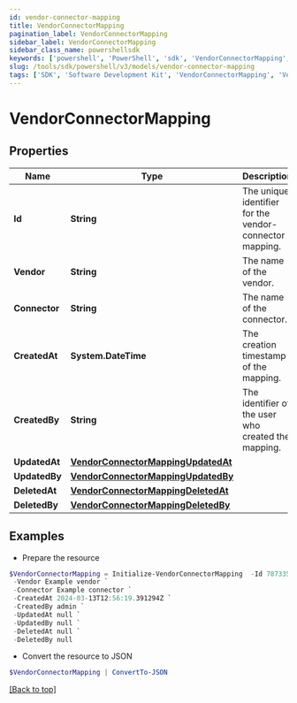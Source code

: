 ```yaml
---
id: vendor-connector-mapping
title: VendorConnectorMapping
pagination_label: VendorConnectorMapping
sidebar_label: VendorConnectorMapping
sidebar_class_name: powershellsdk
keywords: ['powershell', 'PowerShell', 'sdk', 'VendorConnectorMapping', 'VendorConnectorMapping'] 
slug: /tools/sdk/powershell/v3/models/vendor-connector-mapping
tags: ['SDK', 'Software Development Kit', 'VendorConnectorMapping', 'VendorConnectorMapping']
---
```



# VendorConnectorMapping

## Properties

Name | Type | Description | Notes
------------ | ------------- | ------------- | -------------
**Id** | **String** | The unique identifier for the vendor-connector mapping. | [optional] 
**Vendor** | **String** | The name of the vendor. | [optional] 
**Connector** | **String** | The name of the connector. | [optional] 
**CreatedAt** | **System.DateTime** | The creation timestamp of the mapping. | [optional] 
**CreatedBy** | **String** | The identifier of the user who created the mapping. | [optional] 
**UpdatedAt** | [**VendorConnectorMappingUpdatedAt**](vendor-connector-mapping-updated-at) |  | [optional] 
**UpdatedBy** | [**VendorConnectorMappingUpdatedBy**](vendor-connector-mapping-updated-by) |  | [optional] 
**DeletedAt** | [**VendorConnectorMappingDeletedAt**](vendor-connector-mapping-deleted-at) |  | [optional] 
**DeletedBy** | [**VendorConnectorMappingDeletedBy**](vendor-connector-mapping-deleted-by) |  | [optional] 

## Examples

- Prepare the resource
```powershell
$VendorConnectorMapping = Initialize-VendorConnectorMapping  -Id 78733556-9ea3-4f59-bf69-e5cd92b011b4 `
 -Vendor Example vendor `
 -Connector Example connector `
 -CreatedAt 2024-03-13T12:56:19.391294Z `
 -CreatedBy admin `
 -UpdatedAt null `
 -UpdatedBy null `
 -DeletedAt null `
 -DeletedBy null
```

- Convert the resource to JSON
```powershell
$VendorConnectorMapping | ConvertTo-JSON
```


[[Back to top]](#) 

